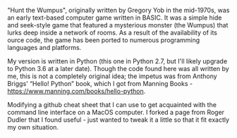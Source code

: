 "Hunt the Wumpus", originally written by Gregory Yob in the mid-1970s, was an early text-based computer game written in BASIC. It was a simple hide and seek-style game that featured a mysterious monster (the Wumpus) that lurks deep inside a network of rooms. As a result of the availability of its ource code, the game has been ported to numerous programming languages and platforms. 

My version is written in Python (this one in Python 2.7, but I'll likely upgrade to Python 3.6 at a later date). Though the code found here was all written by me, this is not a completely original idea; the impetus was from Anthony Briggs' “Hello! Python” book, which I got from Manning Books - https://www.manning.com/books/hello-python. 

Modifying a github cheat sheet that I can use to get acquainted with the command line interface on a MacOS computer. I forked a page from Roger Dudler that I found useful - just wanted to tweak it a little so that it fit exactly my own situation.
